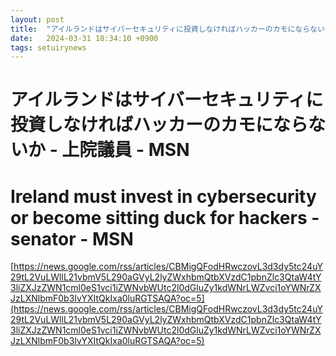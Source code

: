 ```yaml
---
layout: post
title:  "アイルランドはサイバーセキュリティに投資しなければハッカーのカモにならないか - 上院議員 - MSN"
date:   2024-03-31 18:34:10 +0900
tags: setuirynews 
---
```


# アイルランドはサイバーセキュリティに投資しなければハッカーのカモにならないか - 上院議員 - MSN



# Ireland must invest in cybersecurity or become sitting duck for hackers - senator - MSN

[https://news.google.com/rss/articles/CBMigQFodHRwczovL3d3dy5tc24uY29tL2VuLWllL21vbmV5L290aGVyL2lyZWxhbmQtbXVzdC1pbnZlc3QtaW4tY3liZXJzZWN1cml0eS1vci1iZWNvbWUtc2l0dGluZy1kdWNrLWZvci1oYWNrZXJzLXNlbmF0b3IvYXItQkIxa0luRGTSAQA?oc=5](https://news.google.com/rss/articles/CBMigQFodHRwczovL3d3dy5tc24uY29tL2VuLWllL21vbmV5L290aGVyL2lyZWxhbmQtbXVzdC1pbnZlc3QtaW4tY3liZXJzZWN1cml0eS1vci1iZWNvbWUtc2l0dGluZy1kdWNrLWZvci1oYWNrZXJzLXNlbmF0b3IvYXItQkIxa0luRGTSAQA?oc=5)

